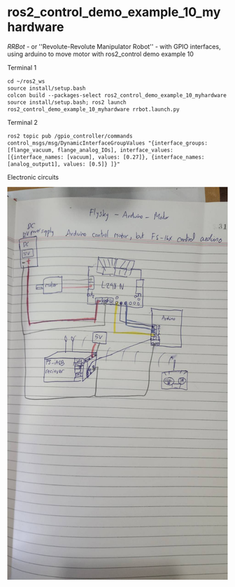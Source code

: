 # ros2_control_demo_example_10_myhardware

   *RRBot* - or ''Revolute-Revolute Manipulator Robot'' - with GPIO interfaces, using arduino to move motor with ros2_control demo example 10
   
Terminal 1

```
cd ~/ros2_ws
source install/setup.bash
colcon build --packages-select ros2_control_demo_example_10_myhardware
source install/setup.bash; ros2 launch ros2_control_demo_example_10_myhardware rrbot.launch.py
```

Terminal 2

```
ros2 topic pub /gpio_controller/commands control_msgs/msg/DynamicInterfaceGroupValues "{interface_groups: [flange_vacuum, flange_analog_IOs], interface_values: [{interface_names: [vacuum], values: [0.27]}, {interface_names: [analog_output1], values: [0.5]} ]}"
```

Electronic circuits

![alt text](161048.jpg)
